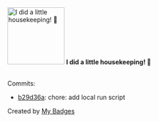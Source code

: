 <img src="https://my-badges.github.io/my-badges/chore-commit.png" alt="I did a little housekeeping! 🧹" title="I did a little housekeeping! 🧹" width="128">
<strong>I did a little housekeeping! 🧹</strong>
<br><br>

Commits:

- <a href="https://github.com/qoomon/actions--create-commit/commit/b29d36a1757b1dba7bfd54528ba8c172cb973c90">b29d36a</a>: chore: add local run script


Created by <a href="https://github.com/my-badges/my-badges">My Badges</a>